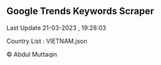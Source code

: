 

## Google Trends Keywords Scraper 
 
Last Update 21-03-2023 , 19:28:03

Country List :
VIETNAM.json



© Abdul Muttaqin 
